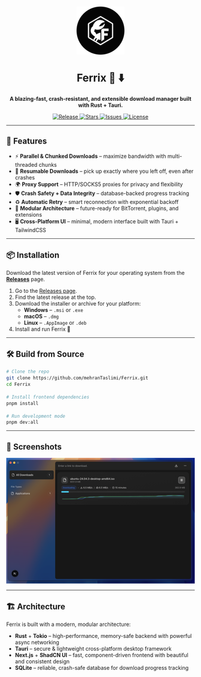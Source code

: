 <p align="center">
  <img src="./assets/logo.png" alt="Ferrix Logo" width="128"/>
</p>

<h1 align="center">Ferrix 🦀 ⬇️</h1>

<p align="center">
  <b>A blazing-fast, crash-resistant, and extensible download manager built with Rust + Tauri.</b>
</p>

<p align="center">
  <a href="https://github.com/mehranTaslimi/Ferrix/releases">
    <img src="https://img.shields.io/github/v/release/mehranTaslimi/Ferrix" alt="Release">
  </a>
  <a href="https://github.com/mehranTaslimi/Ferrix/stargazers">
    <img src="https://img.shields.io/github/stars/mehranTaslimi/Ferrix" alt="Stars">
  </a>
  <a href="https://github.com/mehranTaslimi/Ferrix/issues">
    <img src="https://img.shields.io/github/issues/mehranTaslimi/Ferrix" alt="Issues">
  </a>
  <a href="LICENSE">
    <img src="https://img.shields.io/github/license/mehranTaslimi/Ferrix" alt="License">
  </a>
</p>

---

## 🚀 Features

- ⚡ **Parallel & Chunked Downloads** – maximize bandwidth with multi-threaded chunks
- 🔄 **Resumable Downloads** – pick up exactly where you left off, even after crashes
- 🌍 **Proxy Support** – HTTP/SOCKS5 proxies for privacy and flexibility
- 🛡 **Crash Safety + Data Integrity** – database-backed progress tracking
- ♻ **Automatic Retry** – smart reconnection with exponential backoff
- 🔌 **Modular Architecture** – future-ready for BitTorrent, plugins, and extensions
- 🖥 **Cross-Platform UI** – minimal, modern interface built with Tauri + TailwindCSS

---

## 📦 Installation

Download the latest version of Ferrix for your operating system from the **[Releases](https://github.com/mehranTaslimi/Ferrix/releases)** page.

1. Go to the [Releases page](https://github.com/mehranTaslimi/Ferrix/releases).
2. Find the latest release at the top.
3. Download the installer or archive for your platform:
   - **Windows** – `.msi` or `.exe`
   - **macOS** – `.dmg`
   - **Linux** – `.AppImage` or `.deb`
4. Install and run Ferrix 🚀

---

## 🛠 Build from Source

```bash
# Clone the repo
git clone https://github.com/mehranTaslimi/Ferrix.git
cd Ferrix

# Install frontend dependencies
pnpm install

# Run development mode
pnpm dev:all
```

---

## 📸 Screenshots

<p align="center">
  <img src="./assets/screenshot.png" width="700" alt="Ferrix UI Screenshot"/>
</p>

---

## 🏗 Architecture

Ferrix is built with a modern, modular architecture:

- **Rust** + **Tokio** – high-performance, memory-safe backend with powerful async networking
- **Tauri** – secure & lightweight cross-platform desktop framework
- **Next.js** + **ShadCN UI** – fast, component-driven frontend with beautiful and consistent design
- **SQLite** – reliable, crash-safe database for download progress tracking
